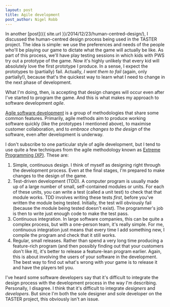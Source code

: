 ```yaml
---
layout: post
title: Agile development
post_author: Nigel Robb
---
```

In another [post]({{ site.url }}/2014/12/23/human-centred-design/), I discussed the human-centred design process being used in the TASTER project. The idea is simple: we use the preferences and needs of the people who'll be playing our game to dictate what the game will actually be like. As part of this process, we'll have play testing sessions in which kids with PWS try out a prototype of the game. Now it's highly unlikely that every kid will absolutely love the first prototype I produce. In a sense, I expect the prototypes to (partially) fail. Actually, *I want them to fail* (again, only partially!), because that's the quickest way to learn what I need to change in the next phase of development.

What I'm doing, then, is accepting that design changes will occur even after I've started to program the game. And this is what makes my approach to software development *agile*.

[Agile software development](http://www.agilemanifesto.org/) is a group of methodologies that share some common features. Primarily, agile methods aim to produce working software quickly (like the prototypes I mentioned above), to maximise customer collaboration, and to *embrace changes to the design* of the software, even after development is underway.

I don't subscribe to one particular style of agile development, but I tend to use quite a few techniques from the agile methodology known as [Extreme Programming (XP)](http://xprogramming.com/what-is-extreme-programming/). These are:

1. Simple, continuous design. I think of myself as designing right through the development process. Even at the final stages, I'm prepared to make changes to the design of the game.
2. Test-driven development (TDD). A computer program is usually made up of a large number of small, self-contained modules or units. For each of these units, you can write a test (called a unit test) to check that that module works. TDD involves writing these tests *first*, before you've written the module being tested. Initially, the test will obviously fail (because the module being tested doesn't exist). The programmer's job is then to write just enough code to make the test pass.
3. Continuous integration. In large software companies, this can be quite a complex process, but with a one-person team, it's really simple. For me, continuous integration just means that every time I add something new, I compile the program and check that it still works.
4. Regular, small releases. Rather than spend a very long time producing a feature-rich program (and then possibly finding out that your customers don't like it), it's better to release a feature-lean program earlier. Again, this is about involving the users of your software in the development. The best way to find out what's wrong with your game is to release it and have the players tell you.

I've heard some software developers say that it's difficult to integrate the design process with the development process in the way I'm describing. Personally, I disagree. I think that it's difficult to integrate *designers* and *developers*. But since I'm both the sole designer and sole developer on the TASTER project, this obviously isn't an issue.
